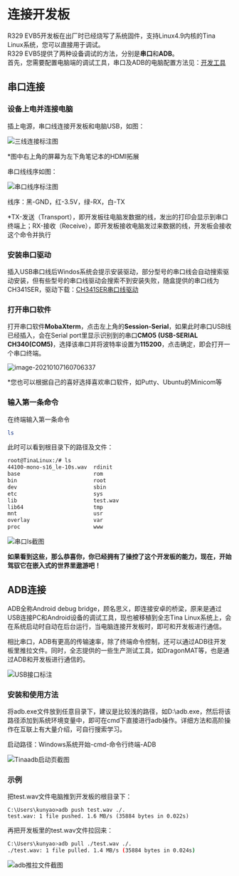 # 连接开发板

R329 EVB5开发板在出厂时已经烧写了系统固件，支持Linux4.9内核的Tina Linux系统，您可以直接用于调试。  
R329 EVB5提供了两种设备调试的方法，分别是**串口**和**ADB**。  
首先，您需要配置电脑端的调试工具，串口及ADB的电脑配置方法见：[开发工具](https://r329.docs.allwinnertech.com/zh_CN/latest/getsource/getdevtools/)  


## 串口连接

### 设备上电并连接电脑

插上电源，串口线连接开发板和电脑USB，如图：

![三线连接标注图](../assets/img/%E4%B8%B2%E5%8F%A3%E8%BF%9E%E6%8E%A5%E7%A4%BA%E6%84%8F%E5%9B%BE1.png)

*图中右上角的屏幕为左下角笔记本的HDMI拓展

串口线线序如图：

![串口线序标注图](../assets/img/%E4%B8%B2%E5%8F%A3%E7%BA%BF%E5%BA%8F%E6%A0%87%E6%B3%A8%E5%9B%BE.png)



线序：黑-GND，红-3.5V，绿-RX，白-TX

 \*TX-发送（Transport），即开发板往电脑发数据的线，发出的打印会显示到串口终端上；RX-接收（Receive），即开发板接收电脑发过来数据的线，开发板会接收这个命令并执行

### 安装串口驱动

插入USB串口线后Windos系统会提示安装驱动，部分型号的串口线会自动搜索驱动安装，但有些型号的串口线驱动会搜索不到安装失败，随盒提供的串口线为CH341SER，驱动下载：[CH341SER串口线驱动](http://netstorage.allwinnertech.com:5000/sharing/dsn8IbX8s)



### 打开串口软件

打开串口软件**MobaXterm**，点击左上角的**Session-Serial**，如果此时串口USB线已经插入，会在Serial port里显示识别到的串口**CMO5 (USB-SERIAL CH340(COM5)**，选择该串口并将波特率设置为**115200**，点击确定，即会打开一个串口终端。

![image-20210107160706337](../assets/img/image-20210107160706337.png)

*您也可以根据自己的喜好选择喜欢串口软件，如Putty、Ubuntu的Minicom等

### 输入第一条命令

在终端输入第一条命令 

```bash
ls
```

此时可以看到根目录下的路径及文件：
```bash
root@TinaLinux:/# ls
44100-mono-s16_le-10s.wav  rdinit
base                       rom
bin                        root
dev                        sbin
etc                        sys
lib                        test.wav
lib64                      tmp
mnt                        usr
overlay                    var
proc                       www
```

![串口ls截图](../assets/img/%E4%B8%B2%E5%8F%A3ls.png)

**如果看到这些，那么恭喜你，你已经拥有了操控了这个开发板的能力，现在，开始驾驭它在嵌入式的世界里遨游吧！**



## ADB连接

ADB全称Android debug bridge，顾名思义，即连接安卓的桥梁，原来是通过USB连接PC和Android设备的调试工具，现也被移植到全志Tina Linux系统上，会在系统启动时自动在后台运行，当电脑连接开发板时，即可和开发板进行通信。

相比串口，ADB有更高的传输速率，除了终端命令控制，还可以通过ADB往开发板里推拉文件。同时，全志提供的一些生产测试工具，如DragonMAT等，也是通过ADB和开发板进行通信的。

![USB接口标注](../assets/img/USB%E6%8E%A5%E5%8F%A3%E6%A0%87%E6%B3%A8.png)

### 安装和使用方法
将adb.exe文件放到任意目录下，建议是比较浅的路径，如D:\adb.exe，然后将该路径添加到系统环境变量中，即可在cmd下直接进行adb操作。详细方法和高阶操作在互联上有大量介绍，可自行搜索学习。

启动路径：Windows系统开始-cmd-命令行终端-ADB

![Tinaadb启动页截图](../assets/img/Tinaadb%E5%90%AF%E5%8A%A8%E9%A1%B5%E6%88%AA%E5%9B%BE.png)



### 示例

把test.wav文件电脑推到开发板的根目录下：

```bas
C:\Users\kunyao>adb push test.wav ./.
test.wav: 1 file pushed. 1.6 MB/s (35884 bytes in 0.022s)
```

再把开发板里的test.wav文件拉回来：

```bash
C:\Users\kunyao>adb pull ./test.wav ./.
./test.wav: 1 file pulled. 1.4 MB/s (35884 bytes in 0.024s)
```

![adb推拉文件截图](../assets/img/adb%E6%8E%A8%E6%8B%89%E6%96%87%E4%BB%B6%E6%88%AA%E5%9B%BE.png)